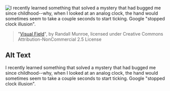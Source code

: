 ![I recently learned something that solved a mystery that had bugged me since childhood--why, when I looked at an analog clock, the hand would sometimes seem to take a couple seconds to start ticking. Google "stopped clock illusion".](https://imgs.xkcd.com/comics/visual_field.png)
> "[Visual Field](https://xkcd.com/1080/)", by Randall Munroe, licensed under Creative Commons Attribution-NonCommercial 2.5 License

## Alt Text
I recently learned something that solved a mystery that had bugged me since childhood--why, when I looked at an analog clock, the hand would sometimes seem to take a couple seconds to start ticking. Google "stopped clock illusion".
